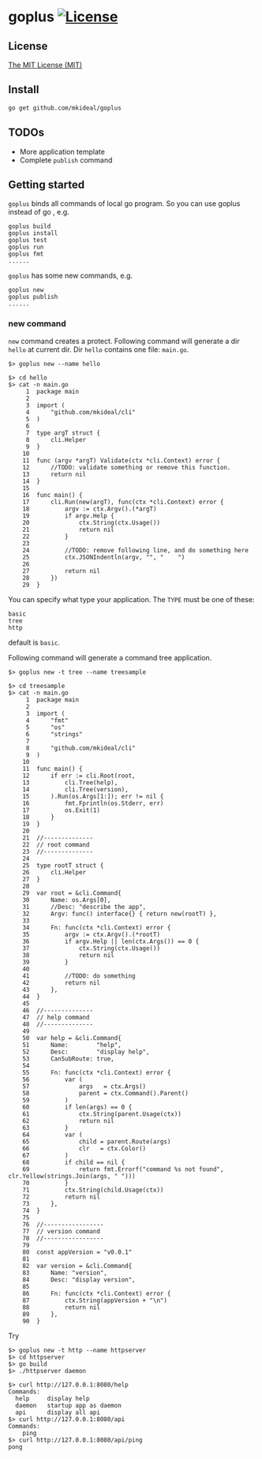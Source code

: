 # goplus [![License](http://img.shields.io/badge/license-mit-blue.svg?style=flat-square)](https://raw.githubusercontent.com/mkideal/goplus/master/LICENSE)

## License

[The MIT License (MIT)](https://raw.githubusercontent.com/mkideal/goplus/master/LICENSE)

## Install
```sh
go get github.com/mkideal/goplus
```

## TODOs

* More application template
* Complete `publish` command

## Getting started

`goplus` binds all commands of local go program. So you can use goplus <command> instead of go <command>, e.g.

	goplus build
	goplus install
	goplus test
	goplus run
	goplus fmt
	......

`goplus` has some new commands, e.g.

	goplus new
	goplus publish
	......

### new command

`new` command creates a protect. Following command will generate a dir `hello` at current dir. Dir `hello` contains one file: `main.go`.

```shell
$> goplus new --name hello
```

```shell
$> cd hello
$> cat -n main.go
     1	package main
     2	
     3	import (
     4		"github.com/mkideal/cli"
     5	)
     6	
     7	type argT struct {
     8		cli.Helper
     9	}
    10	
    11	func (argv *argT) Validate(ctx *cli.Context) error {
    12		//TODO: validate something or remove this function.
    13		return nil
    14	}
    15	
    16	func main() {
    17		cli.Run(new(argT), func(ctx *cli.Context) error {
    18			argv := ctx.Argv().(*argT)
    19			if argv.Help {
    20				ctx.String(ctx.Usage())
    21				return nil
    22			}
    23	
    24			//TODO: remove following line, and do something here
    25			ctx.JSONIndentln(argv, "", "    ")
    26	
    27			return nil
    28		})
    29	}
```

You can specify what type your application. The `TYPE` must be one of these:

	basic
	tree
	http

default is `basic`.

Following command will generate a command tree application.

```shell
$> goplus new -t tree --name treesample
```

```shell
$> cd treesample
$> cat -n main.go
     1	package main
     2	
     3	import (
     4		"fmt"
     5		"os"
     6		"strings"
     7	
     8		"github.com/mkideal/cli"
     9	)
    10	
    11	func main() {
    12		if err := cli.Root(root,
    13			cli.Tree(help),
    14			cli.Tree(version),
    15		).Run(os.Args[1:]); err != nil {
    16			fmt.Fprintln(os.Stderr, err)
    17			os.Exit(1)
    18		}
    19	}
    20	
    21	//--------------
    22	// root command
    23	//--------------
    24	
    25	type rootT struct {
    26		cli.Helper
    27	}
    28	
    29	var root = &cli.Command{
    30		Name: os.Args[0],
    31		//Desc: "describe the app",
    32		Argv: func() interface{} { return new(rootT) },
    33	
    34		Fn: func(ctx *cli.Context) error {
    35			argv := ctx.Argv().(*rootT)
    36			if argv.Help || len(ctx.Args()) == 0 {
    37				ctx.String(ctx.Usage())
    38				return nil
    39			}
    40	
    41			//TODO: do something
    42			return nil
    43		},
    44	}
    45	
    46	//--------------
    47	// help command
    48	//--------------
    49	
    50	var help = &cli.Command{
    51		Name:        "help",
    52		Desc:        "display help",
    53		CanSubRoute: true,
    54	
    55		Fn: func(ctx *cli.Context) error {
    56			var (
    57				args   = ctx.Args()
    58				parent = ctx.Command().Parent()
    59			)
    60			if len(args) == 0 {
    61				ctx.String(parent.Usage(ctx))
    62				return nil
    63			}
    64			var (
    65				child = parent.Route(args)
    66				clr   = ctx.Color()
    67			)
    68			if child == nil {
    69				return fmt.Errorf("command %s not found", clr.Yellow(strings.Join(args, " ")))
    70			}
    71			ctx.String(child.Usage(ctx))
    72			return nil
    73		},
    74	}
    75	
    76	//-----------------
    77	// version command
    78	//-----------------
    79	
    80	const appVersion = "v0.0.1"
    81	
    82	var version = &cli.Command{
    83		Name: "version",
    84		Desc: "display version",
    85	
    86		Fn: func(ctx *cli.Context) error {
    87			ctx.String(appVersion + "\n")
    88			return nil
    89		},
    90	}
```

Try

```shell
$> goplus new -t http --name httpserver
$> cd httpserver
$> go build
$> ./httpserver daemon
```

```shell
$> curl http://127.0.0.1:8080/help
Commands:
  help     display help
  daemon   startup app as daemon
  api      display all api
$> curl http://127.0.0.1:8080/api
Commands:
    ping
$> curl http://127.0.0.1:8080/api/ping
pong
```
